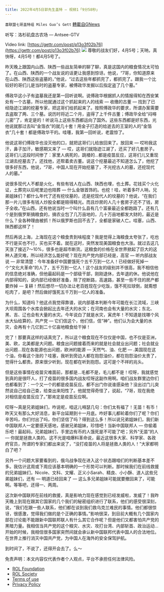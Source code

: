 ```yaml
---
title: 2022年4月5日郭先生盖特 — 视频1「9分58秒」
---
```

`喜联盟七哥盖特组 Miles Guo’s Gett` [轉載自GNews](https://gnews.org/zh-hans/2296528/)

听写：洛杉矶盘古农场 — Antsee-GTV

Video link: [https://gettr.com/post/p13o3f02b76](https://gettr.com/post/p13o3f02b76)
![](https://assets.gnews.org/wp-content/uploads/2022/04/11FD1F4D-58C7-4AD4-80B3-8343076231FF.jpeg)
尊敬的战友们好，4月5号；天呐，真快呀，4月5号！都4月5号了。

昨天晚上跟国内山西、陕西一些战友简单的聊了聊，真是这国内的粮食情况太可怕了。在山西、陕西的一个战友说的话更让我感到惊讶。他说，“7哥，你知道原来在山西、陕西这些盗墓的，”他说，“过去这些年都抓完了，都抓完了。跟我一个比较好的哥们儿是当时的盗墓专家，被傅政华发掘以后指定盗了几个墓。”

傅政华这小子有盗墓我还是第一回听说啊。说傅政华根据抓人的情报得知在西安某处有一个古墓，所以他就通过这个抓起来的人的线索 — 收缴的古董 — 找到了已经隐迹江湖的挖墓专家，把这哥们给抓起来了。按照傅政华的要求，所谓办案需要去盗取了两、三个墓。说历时将近二个月，盗得了上千件古董；傅政华全给“闷嘚儿密”了，肯定是的！听说马上这些东西都运向了国外。这些东西都是好东西，光他说就那过去叫“金箔衣”的就几十套！用金子打造的给逝去的王室的人的“金箔衣”几十套！都是傅政华干的。哇噻，我第一回听说，老震惊了。

他说这哥们傅政华也没灭他的口，就把这哥们儿给放回来了。放回来 — 哎哟我这汗，鼻子加汗，敏感期又来了 — 哎，这哥们就隐迹江湖了，还买了好几套房子。这哥们儿这段时间惨了：家里人病死的，跳楼的…都是疫苗反应，这哥们儿又重现江湖去挖墓去了。还找他，还帮着卖古董。说这个挖墓最近不知道怎么了，他挖了很多好东西，他说，“7哥，中国人现在开始挖墓了，不光挖古人的墓，还挖现代人的墓。”

说很多现代人不都是火化，有些有钱人在山西、陕西也埋，也土葬。花钱买个火化证，土葬完以后呢里边也陪葬 — 什么金银首饰的。也挖！哇，听着多吓人呐，兄弟姐妹们？都什么年代了还有挖坟墓的，还是挖现代人的坟墓的？他说，“在我们那一片儿很多有钱人炒股全都是赔得精光。而且炒房的人几十套房子还不了钱，房子全收。”在山西，还有他说当时一个叫什么县有几个富豪最近全都跑路了。还有几个是到俄罗斯搞粮食的，搞农业包了几万亩地的，几十万亩地都发大财的，最近是什么？全各种理由被抓！所以俄罗斯也回不去了，全都是家破人亡。哇塞，山西、陕西都这样了！

然后再说上海，上海现在这个粮食贵到啥程度？我是觉得上海粮食太夸张了，吃也不行是买也不行，买也买不着。就在这时，突然发现美国粮食也大涨。就过去这几天涨了接近7～10%，很多也是超市断货。这粮食的价格在全世界掀起了巨大的这种人道灾难，所以经济怎么能好呢？现在共产党内部已经是，高官 — 听内部战友说 — 非常清楚：今年准备好中国要饿死个五千万到一亿人！已经做好死掉一个“文化大革命”的人了，五千万到一亿人！这个战友的级别并不很高，我不相信他的信息绝对准确，但他最起码是一个部级干部，刚刚退休，去年退的休。他说他在内部得知的，说内部已经做好准备，除了挖断路，高速路，甚至一些不住的房产都要炸掉 — 复耕！然后想尽一切办法让老百姓现在少吃饭，饿不死拉球倒，就甭想吃肉了，是吧？然后做好饿死五千万到一亿人的准备。

为什么，知道吗？他这点我觉得靠谱，说内部基本判断今年可能在长江流域，三峡大坝周围各个水库会掀起比去年还大的水灾；在河南也会有大量的水灾；东北、黑、吉、辽也会有大量的水灾。今年说白了就是水灾，寅虎年！不知道是找哪个风水大仙给算的，共产党 — 它们信这个，他们信，信“神”。他们认为会大量的水灾，会再有十几亿到二十亿亩地粮食给干掉！

完了！那要真这样的话真完了，所以这个粮食现在不仅仅是中国，也不仅是亚洲，美、欧，北美都是大问题。粮食出问题接着而来的就是社会就业出问题；社会就业出问题…现在各能源也出问题，欧洲的能源 — 天然气、油、化肥 — .美国现在这个油，你看这个涨的？哇塞，我听到旁边人都在抱怨油价，都在抱怨油价太贵了，觉得什么都贵。原来很少听到，现在都在听到抱怨。这可是个不祥的兆头。

但是这些事情在疫苗灾难面前，那都是…毛都不是，毛儿都不是！哎呀，我就感觉到真的是很吓人，打了疫苗的很多国内战友哎呀这副作用啊。咱们战友群里边你们也都看到了：一个又一个的都是疫苗反应。都不出门你说谁感染他？没出过门儿突然说自己给自己查，给查出来阳性了。他就觉得奇怪了，说起，“7哥，现在我绝对相信是疫苗反应了。”那肯定是疫苗反应啊。

哎呀～真是兄弟姐妹们，咋说呢，咱这儿嘚瑟几句：你们太有福了！无苗！有币！昨天又有那么大好消息，新平台延期到十一月底。咋好事儿都轮着你们了呢？你们辛苦吗，你们付出了吗，你们坚信了吗？得到这么多！所以说兄弟姐妹们，我们新中国联邦人一定要感天感地，感谢兄弟姐妹，珍惜吧！当新中国联邦人 — 你偷着乐吧！最起码，兄弟姐妹们，手里边有币的人饿死是不可能了吧；另外“无苗”的人 — 你就是拯救人类的。这不光是咱爆料革命说，最近这很多大家、科学家、各政府官员，所谓的专家们都出来说了，“没打疫苗的人将是拯救人类的人！”大家都明白了吧？

另外一个问题大家要看到的，俄乌战争现在进入这个状态跟咱们的判断基本差不多。我估计这周或下周应该基本明确的一个形势可以判断。那时候我们在前线救援的兄弟姐妹们，Nicole、文科、文耀、正义小Sarah、精良、小小酥、道人这些兄弟姐妹们，还有 — 明道已经回来了 — 这么多兄弟姐妹可能就要撤回来了，可能啊。等等吧，还得一、两周。

这次新中国联邦在前线的救援，真是影响力现在感觉到已经发威啦，发威了！我昨天晚上到现在跟其它国家的几个我们的秘密组织进行了联系，他们的感受很深刻，说，“我们在跟一些人联系，他们都在谈到我们救乌克兰难民的事情。他们都很惊讶，很感激，觉得我们做的是个正确的事情。”影响很深，到目前大概有几个国家内部在讨论能不能跟新中国联邦联人有什么其它合作呢？但是他们又都害怕共产党的黑暗力量。我相信当共产党的这个粮灾、水灾、攻打台湾、内部斩首、政治运动…开始的时候，我相信很多国家突然间就会承认新中国联邦代表中国人的合法地位。在世界上推行消灭中国共产党，为中国人在海外的安全保驾护航。

到时间了，不说了，还得开会去了。么～

 

免责声明：本文内容仅代表作者个人观点，平台不承担任何法律风险。

- [ROL Foundation](https://rolfoundation.org/)
- [ROL Society](https://rolsociety.org/)
- [Terms of use](https://gnews.org/terms-of-use-3/)
- [Privacy Policy](https://gnews.org/privacy-policy/)
